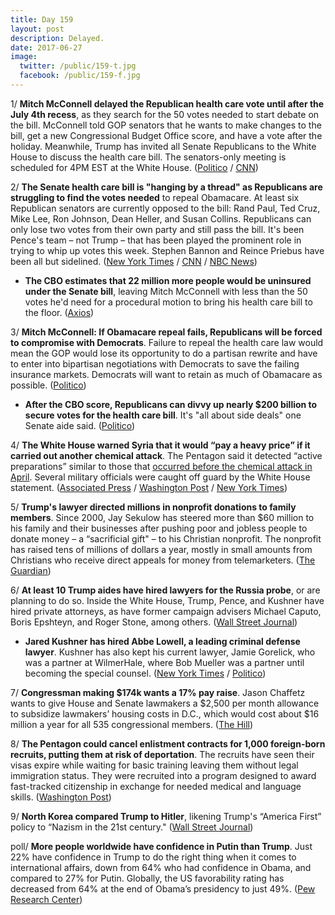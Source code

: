 ```yaml
---
title: Day 159
layout: post
description: Delayed.
date: 2017-06-27
image:
  twitter: /public/159-t.jpg
  facebook: /public/159-f.jpg
---
```


1/ **Mitch McConnell delayed the Republican health care vote until after the July 4th recess**, as they search for the 50 votes needed to start debate on the bill. McConnell told GOP senators that he wants to make changes to the bill, get a new Congressional Budget Office score, and have a vote after the holiday. Meanwhile, Trump has invited all Senate Republicans to the White House to discuss the health care bill. The senators-only meeting is scheduled for 4PM EST at the White House. ([Politico](http://www.politico.com/story/2017/06/27/republicans-key-repeal-vote-delay-240010) / [CNN](http://www.cnn.com/2017/06/27/politics/republican-health-care-bill-vote-delayed/index.html))

2/ **The Senate health care bill is "hanging by a thread" as Republicans are struggling to find the votes needed** to repeal Obamacare. At least six Republican senators are currently opposed to the bill: Rand Paul, Ted Cruz, Mike Lee, Ron Johnson, Dean Heller, and Susan Collins. Republicans can only lose two votes from their own party and still pass the bill.  It's been Pence's team – not Trump – that has been played the prominent role in trying to whip up votes this week. Stephen Bannon and Reince Priebus have been all but sidelined. ([New York Times](https://www.nytimes.com/2017/06/27/us/politics/republicans-struggle-to-marshal-votes-for-health-care-bill.html) / [CNN](http://www.cnn.com/2017/06/27/politics/senate-health-care-bill-hanging-by-a-thread/index.html) / [NBC News](http://www.nbcnews.com/politics/first-read/momentum-sputters-senate-gop-health-care-plan-n777091))

* **The CBO estimates that 22 million more people would be uninsured under the Senate bill**, leaving Mitch McConnell with less than the 50 votes he'd need for a procedural motion to bring his health care bill to the floor. ([Axios](https://www.axios.com/cbo-may-have-just-blown-up-the-health-care-bill-2449013786.html))

3/ **Mitch McConnell: If Obamacare repeal fails, Republicans will be forced to compromise with Democrats**. Failure to repeal the health care law would mean the GOP would lose its opportunity to do a partisan rewrite and have to enter into bipartisan negotiations with Democrats to save the failing insurance markets. Democrats will want to retain as much of Obamacare as possible. ([Politico](http://www.politico.com/story/2017/06/27/republican-health-care-bill-mitch-mcconnell-trump-239998))

* **After the CBO score, Republicans can divvy up nearly $200 billion to secure votes for the health care bill**. It's "all about side deals" one Senate aide said. ([Politico](http://www.politico.com/story/2017/06/26/republicans-obamacare-repeal-votes-239984))

4/ **The White House warned Syria that it would “pay a heavy price” if it carried out another chemical attack**. The Pentagon said it detected “active preparations” similar to those that [occurred before the chemical attack in April](https://whatthefuckjusthappenedtoday.com/2017/04/04/Day-75/#2-assad-apparently-gasses-civilians). Several military officials were caught off guard by the White House statement. ([Associated Press](https://apnews.com/ac7c502864044325b124be9c76994127/Syria-denies-US-allegations-of-coming-chemical-attack) / [Washington Post](https://www.washingtonpost.com/news/post-politics/wp/2017/06/26/white-house-says-syrias-assad-preparing-another-chemical-attack-warns-of-heavy-penalty/) / [New York Times](https://www.nytimes.com/2017/06/26/us/politics/syria-will-pay-a-heavy-price-for-another-chemical-attack-trump-says.html))

5/ **Trump's lawyer directed millions in nonprofit donations to family members**. Since 2000, Jay Sekulow has steered more than $60 million to his family and their businesses after pushing poor and jobless people to donate money – a “sacrificial gift" – to his Christian nonprofit. The nonprofit has raised tens of millions of dollars a year, mostly in small amounts from Christians who receive direct appeals for money from telemarketers. ([The Guardian](https://www.theguardian.com/us-news/2017/jun/27/trump-lawyer-jay-sekulow-donations))

6/ **At least 10 Trump aides have hired lawyers for the Russia probe**, or are planning to do so. Inside the White House, Trump, Pence, and Kushner have hired private attorneys, as have former campaign advisers Michael Caputo, Boris Epshteyn, and Roger Stone, among others. ([Wall Street Journal](https://www.wsj.com/articles/trump-aides-hire-lawyers-for-probe-into-russian-election-hacking-1498573290))

* **Jared Kushner has hired Abbe Lowell, a leading criminal defense lawyer**. Kushner has also kept his current lawyer, Jamie Gorelick, who was a partner at WilmerHale, where Bob Mueller was a partner until becoming the special counsel. ([New York Times](https://www.nytimes.com/2017/06/26/us/politics/jared-kushner-abbe-lowell.html) / [Politico](http://www.politico.com/story/2017/06/26/jared-kushner-lowell-legal-team-239973))

7/ **Congressman making $174k wants a 17% pay raise**. Jason Chaffetz wants to give House and Senate lawmakers a $2,500 per month allowance to subsidize lawmakers’ housing costs in D.C., which would cost about $16 million a year for all 535 congressional members. ([The Hill](http://thehill.com/homenews/house/339570-chaffetz-calls-for-2500-legislator-housing-stipend))

8/ **The Pentagon could cancel enlistment contracts for 1,000 foreign-born recruits, putting them at risk of deportation**. The recruits have seen their visas expire while waiting for basic training leaving them without legal immigration status. They were recruited into a program designed to award fast-tracked citizenship in exchange for needed medical and language skills. ([Washington Post](https://www.washingtonpost.com/news/checkpoint/wp/2017/06/26/the-pentagon-promised-citizenship-to-immigrants-who-served-now-it-might-help-deport-them/))

9/ **North Korea compared Trump to Hitler**, likening Trump's “America First” policy to “Nazism in the 21st century." ([Wall Street Journal](https://www.wsj.com/articles/north-korea-compares-trump-to-hitler-1498541392))

poll/ **More people worldwide have confidence in Putin than Trump**. Just 22% have confidence in Trump to do the right thing when it comes to international affairs, down from 64% who had confidence in Obama, and compared to 27% for Putin. Globally, the US favorability rating has decreased from 64% at the end of Obama’s presidency to just 49%. ([Pew Research Center](http://www.pewglobal.org/2017/06/26/u-s-image-suffers-as-publics-around-world-question-trumps-leadership/))